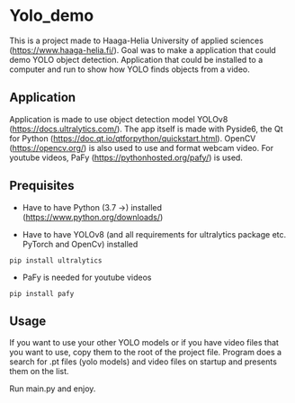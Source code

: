 # Yolo_demo

This is a project made to Haaga-Helia University of applied sciences (https://www.haaga-helia.fi/).
Goal was to make a application that could demo YOLO object detection. Application that could be installed to a computer and run to show how YOLO finds objects from a video.

## Application
Application is made to use object detection model YOLOv8 (https://docs.ultralytics.com/).
The app itself is made with Pyside6, the Qt for Python (https://doc.qt.io/qtforpython/quickstart.html).
OpenCV (https://opencv.org/) is also used to use and format webcam video.
For youtube videos, PaFy (https://pythonhosted.org/pafy/) is used.

## Prequisites
- Have to have Python (3.7 ->) installed (https://www.python.org/downloads/)


- Have to have YOLOv8 (and all requirements for ultralytics package etc. PyTorch and OpenCv) installed
```
pip install ultralytics
```

- PaFy is needed for youtube videos
```
pip install pafy
```

## Usage
If you want to use your other YOLO models or if you have video files that you want to use, copy them to the root of the project file. Program does a search for .pt files (yolo models) and video files on startup and presents them on the list.

Run main.py and enjoy.




